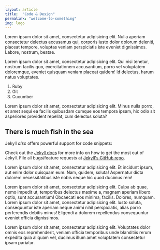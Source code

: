 ```yaml
---
layout: article
title:  "Code & Design"
permalink: "welcome-to-something"
img: logo
---
```


Lorem ipsum dolor sit amet, consectetur adipisicing elit. Nulla aperiam consectetur delectus accusamus qui, corporis iusto dolor dolorum deleniti, placeat tempore, voluptas veniam perspiciatis iste eveniet dignissimos. Labore, nostrum, beatae.

Lorem ipsum dolor sit amet, consectetur adipisicing elit. Qui nisi tenetur, nostrum facilis quo, exercitationem accusantium, porro vel voluptatem doloremque, eveniet quisquam veniam placeat quidem! Id delectus, harum natus voluptates.

1. Ruby
2. Git
3. Cucumber

Lorem ipsum dolor sit amet, consectetur adipisicing elit. Minus nulla porro, et amet sequi ea facilis quibusdam cumque eos tempora ipsam, hic odio sit asperiores provident repellat, cum delectus soluta?

## There is much fish in the sea

Jekyll _also_ offers powerful support for code snippets:

Check out the [Jekyll docs][jekyll] for more info on how to get the most out of Jekyll. File all bugs/feature requests at [Jekyll's GitHub repo][jekyll-gh].

Lorem ipsum dolor sit amet, consectetur adipisicing elit. Et incidunt ipsum, aut enim dolor quisquam eum. Nam, quidem, soluta! Aspernatur dicta dolorem necessitatibus iste nobis neque hic quod ducimus rem!

Lorem ipsum dolor sit amet, consectetur adipisicing elit. Culpa ab quae, nemo impedit ut, temporibus delectus maxime a, magnam aperiam libero optio, sunt accusantium! Obcaecati eos minima, facilis. Dolores, numquam. Lorem ipsum dolor sit amet, consectetur adipisicing elit. Iusto soluta, consequuntur iste aperiam neque animi nihil perspiciatis, alias porro perferendis debitis minus! Eligendi a dolorem repellendus consequuntur eveniet officia dignissimos.

Lorem ipsum dolor sit amet, consectetur adipisicing elit. Voluptates dolor omnis eos reprehenderit, veniam officia temporibus unde blanditiis rerum expedita quia aliquam vel, ducimus illum amet voluptatem consectetur ipsam pariatur.

[jekyll-gh]: https://github.com/mojombo/jekyll
[jekyll]:    http://jekyllrb.com
